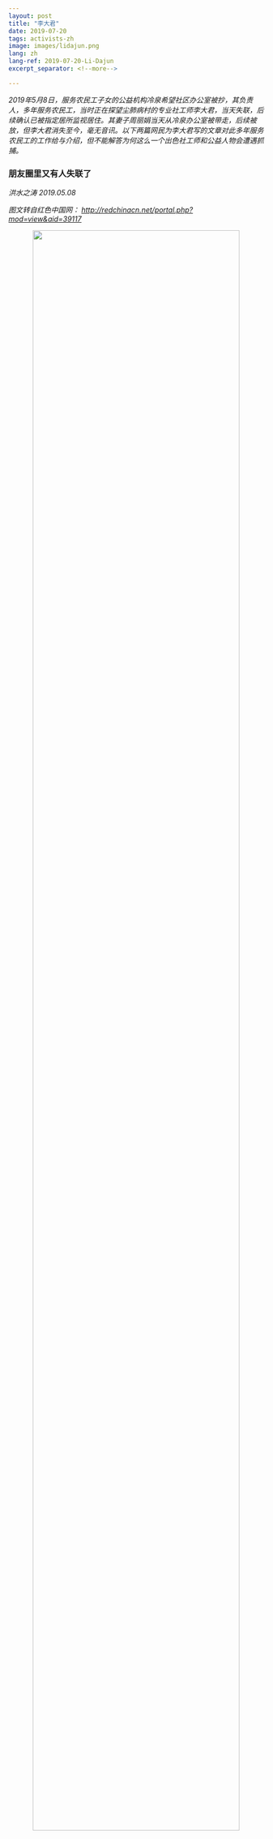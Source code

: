 ```yaml
---
layout: post
title: "李大君"
date: 2019-07-20
tags: activists-zh
image: images/lidajun.png
lang: zh
lang-ref: 2019-07-20-Li-Dajun
excerpt_separator: <!--more-->

---
```


<em>2019年5月8日，服务农民工子女的公益机构冷泉希望社区办公室被抄，其负责人，多年服务农民工，当时正在探望尘肺病村的专业社工师李大君，当天失联，后续确认已被指定居所监视居住。其妻子周丽娟当天从冷泉办公室被带走，后续被放，但李大君消失至今，毫无音讯。以下两篇网民为李大君写的文章对此多年服务农民工的工作给与介绍，但不能解答为何这么一个出色社工师和公益人物会遭遇抓捕。</em>


<h3>朋友圈里又有人失联了</h3>

<em>洪水之涛  2019.05.08 </em>

<em>图文转自红色中国网： <http://redchinacn.net/portal.php?mod=view&aid=39117></em>

<div style="text-align:center"><img src="/images/lidajun1.jpg" width="90%"/></div>

朋友圈里又有一人失联了，就是这篇旧文中所报道的主人公李大君。

<a href="https://m.sohu.com/n/437634643/">底层包工头生存现状：极端归宿是自杀和杀人</a>

据悉，李大君在北京海淀区西北旺镇冷泉村的希望社区办公室今天上午遭到警方查抄，其妻周丽娟当着老人和一岁幼女的面被带走。同时被带走有电脑、硬盘等物品。其他社区工作人员在现场遭到隔离询问，涉及是否有外籍人士及香港人台湾人来往，社区经费从何而来，是否有颠覆国家言论等等。并警告这些社区工作者知情不报亦有罪。

李大君当时外出不在办公室，但至今仍然未归并联系不上，因此无法确认他本人是否也已遭到拘捕。警方将其妻周丽娟带走时也未留下什么法律文书，所以尚不清楚对她是一般性传唤还是已经采取了刑事强制措施。更不知道办案的具体是哪个部门。

冷泉希望社区全称为“十分关爱冷泉村青少年希望社区”，创建于2011年9月24日。是由中国青少年发展基金会发起，香港十分关爱基金会和施永青基金捐助，北京大学-香港理工大学社会工作研究中心支持，北京行在人间文化发展中心实施，旨在服务进城务工人员子女的公益项目。它位于于北京著名的外来人口聚居区海淀区西北旺镇冷泉村，是中国青少年发展基金会希望工程服务进城务工人员子女的第一个综合性社区服务中心。

<div style="text-align:center"><img src="/images/lidajun2.jpeg" width="90%"/></div>

作为冷泉希望社区的主要负责人，今年38岁的职业社会工作师李大君从2011年起，就跟他服务的农民工们一起居住在这个北京城边村。他在大学毕业后一直致力于环保、乡建和农民工维权等社会公益事业，先后供担任过云南省大众流域管理研究及推广中心拉市海项目官员、北京大学·香港理工大学中国社会工作研究中心农民工项目统筹、北京行在人间文化发展中心总干事，长期关注和参与一线劳动者的教育与组织工作。其中包括尘肺病工人的救助工作。几天前，他还坐了二十多个小时的硬座，辗转一千七百多公里，从北京颠簸到湖北桑植，为那里大山深处饱受伤痛折磨的尘肺病工人送去捐款。

2012年，李大君曾发布了一个关于工伤的《建筑业农民工职业安全与职业保护调研报告》，后来得到全国政协主要领导的批示，推动了建筑工人工伤保险条例的落实。2015年，他写的调研报告《非京籍母亲的来信——要多少“证明”才能让我的孩子入学》使得几万名入学困难的非京籍学龄儿童得以入学，至少在小学阶段避免了沦为留守儿童与打工父母分离之苦。

<div style="text-align:center"><img src="/images/lidajun3.jpeg" width="90%"/></div>

周丽娟是李大君志同道合的伴侣，一直协助他从事公益事业，同时也是两个年幼孩子的母亲。

<div style="text-align:center"><img src="/images/lidajun4.jpeg" width="90%"/></div>
<div style="text-align:center"><img src="/images/lidajun5.jpeg" width="90%"/></div>

希望大君和他妻子平安！更希望一直关爱打工者子女的这对年轻志愿者也能尽快回到家中，关爱自己那一个一岁、一个六岁的孩子。

<div style="text-align:center"><img src="/images/lidajun6.jpeg" width="90%"/></div>



<h3>又一个消失的公益人：李大君失联一周记</h3>

<em>霜稀</em>

<em>图文转自微信</em>


直到今天，我还记得我第一次见李大君时的场景。

那时候的我，还是个青葱的大学生，和朋友一起去工地探访工人，派发《大工地》报纸。那一次带队的，正是李大君。经朋友介绍，我才知道他已经做了很多年的建筑工人调研和服务，是公益界知名的行动者。我手上捧着的那叠《大工地》报纸，是大君和众多志愿者运作多年的心血，更是深受工友欢迎的精神食粮。

那天探访结束后，大君向我进一步介绍了《大工地》。2009年，他和一群伙伴在社会各界热心人士的帮助下，办起了工地书屋。但是，书屋里适合建筑工人读的东西很少。因此，大君又和朋友们针对工友们工作和生活的现实需要，创办了《大工地》报纸，并亲自到工地派发。《大工地》虽然只有四开，但里面有社会新闻、时事评论、劳动法知识普及和工友心声等栏目，是真正的“麻雀虽小，五脏俱全”。巅峰时期，报纸印数超过1.5万份，还供不应求。

说到这里，大君突然停下。他笑着说：“其实，《大工地》受工友欢迎，还有一个非常重要的原因。”

我被吊住了胃口，忙问：“是什么原因呢？快说快说！”

大君看我着急的样子，笑得更灿烂了：“有工友说，《大工地》的纸质又脆又硬，比其他的报纸质量好多了，特别适合当厕纸！呵呵呵！”

听到这个“奇葩”的回答和大君魔性的笑声（我后来才知道他总是这么笑），我也情不自禁地大笑起来。这个乍一看满脸严肃、异常接地气的公益人，原来这么幽默风趣，怎能不叫人印象深刻呢！

<div style="text-align:center"><img src="/images/lidajun7.jpeg" width="90%"/></div>
<div style="text-align:center">工友们在看《大工地》报纸</div>


<strong>从云南农村到建筑工地</strong>

大君并不是做劳工工作科班出身的。但他早年的各种经历，无意中却为他后来从事劳工工作埋下伏笔，也许这就是传说中的“命中注定”吧。
2000年，当时还在云南大学社工系读本科的大君，偶然在学校图书馆里读到一篇关于致丽女工书信的文章。他因此知道了1993年的深圳致丽大火，知道这场大火夺去了87名女工的生命，51名豆蔻少女因此留下终身残疾。那些女工都还那么年轻，平均年龄还不足18岁。
这篇文章也让他想到了自己的1993年。那年他12岁。他的姐姐18岁，和致丽女工一样大。那年冬天，他那做建筑工的父亲被拖欠了工资，他说那年春节是他生命中最惨淡的一年。同样在那一年，在纺织厂打工的姐姐开始患上呼吸道疾病，这种症状一直延续至今。家人曾以为这是一种普通慢性病，直到2009年在深圳接触到湖南籍尘肺工友，他才恍然间一震惊：姐姐是否也患上了职业病。“天南地北，不同人的命运间就有了这样的交集，”大君在自己的博客里写道。
社工系毕业的学生一般很少从事社工，选择到农村服务的就更少了。但大君在毕业后选择扎根在云南农村做农村社会工作，而且一扎就是三年。后来，他还阴差阳错地在昆明的建筑工地打过三个月工，真的是天天搬砖。他受过两次工伤，也见过家人为了让其戒毒而送去打工的彝族小伙子。每天下班后，他就和工友们一起吃烧烤、喝啤酒、聊天。他说，其实自己在工地打工的时候，没什么特别的感觉。但每每看到那些农村外出打工者和外籍劳工，生活非常艰难，就特别想做点什么，希望能帮到他们。
 
<div style="text-align:center"><img src="/images/lidajun8.jpeg" width="90%"/></div>
<div style="text-align:center">年轻时的大君，那时还没发福</div>
 
2007年，还在寻找方向的大君，经老师推荐，入职北大社会工作研究中心，参与对建筑工人的调研，了解建筑行业的用工体制。
为了进一步了解工友的生活状况，大君开始在调研之余深入探访工友，目睹工友生活的艰辛：白水煮不削皮的土豆，就是他们的午饭。工人宿舍环境恶劣，没有热水。在乍暖还寒的春天里，工人吃、喝、洗、涮只能用冷水。宿舍只有36伏低压电，也压根烧不了热水。“工人干了活，却拿不到工钱。老板用自制的饭票代替工资发给工人，工人拿着老板发给的饭票，去老板娘开的食堂买饭，去老板娘开的小卖部里买烟、买酒。而这些商品的价格，往往高出市面价格一倍。”

期间，工友老潘在宿舍猝死，深深地刺痛了他。一起干活的工友后来告诉大君：事发当天，57岁的农民工老潘被分到一块大石头，得用四个拳头大的铁锤，一点点砸碎。而且必须一天内砸完，不然当天没有工钱。“到了下午，他说心口疼得厉害，但硬是撑到把一天的活儿做完。回来难受得没吃饭，就直接去床上躺着。因为没钱看病，想着睡一觉也许就好了。”在事发前，老潘已经在这个高档楼盘工地，每天高强度工作11个小时以上、连续工作了35天。

<div style="text-align:center"><img src="/images/lidajun9.jpeg" width="90%"/></div>
<div style="text-align:center">建筑工人在工棚里</div>

“病危的老潘，能用饭票去工地外的医院看病吗？打工出来时，从家里带了200元钱，买火车票花去一百多，到他死时，身上只剩下一块五毛钱。”2016年接受中国青年报采访时，大君悲愤交加，回忆起老潘的故事。
后来，大君跟踪和调研过百余起建筑农民工讨薪、工伤索赔的案子。他夜宿过工地，露宿过街头，去过工伤农民工的老家。他曾经和工友一起，为了见上老板一面而整夜守候，也有过被相关职能部门踢来踢去“当皮球”的经历，还遭遇过涉事工地的雇黑报复。他说，自己更像是一个倾听者、陪伴者。我想，应该是从那时起，大君就不再迷茫了。这样算来，这已经是他“倾听”、“陪伴”的第11个年头了。


<strong>在冷泉种下希望之花</strong>

有工友回忆，第一次见到大君时，觉得他戴个眼镜，穿得干干净净，“像是老板手下的人吧”，当时不信任他。后来，大君和大学生志愿者给工伤工友送衣服、送食物，帮忙周转，还陪他们走法律程序，这一切工友看在眼里，记在心上：“我感觉大君他们，跟工友的关系很单纯，交往时像亲兄弟，不是跑来忽悠我们的，这才相信他们。”
  
<div style="text-align:center"><img src="/images/lidajun10.jpeg" width="90%"/></div>
<div style="text-align:center">大君在工地探访工人</div>

2009年，大君和伙伴们注册成立了北京行在人间文化发展中心，主要服务对象就是进城务工群体中“劳动权益最难保障、生活条件最为艰苦、文化生活最为匮乏的建筑农民工”。他干脆把家也安在了北五环外的打工者聚集区冷泉村，跟人合租一个小院，算上厕所一共5间平房。当时，大君住的屋十平方米，只能放下一张床，不见阳光，冬天烧蜂窝煤取暖，每月租金200块。有些公益圈同行说他：你与这些服务对象吃住在一起，多辛苦。但李大君笑嘻嘻地说：“没有呵。吃完晚饭，串串门，聊聊天，我觉得挺好！”作为一个社工，他觉得跟工友们交往，让自己更接地气，对社会更有敏感度。

在大君和一群大学生志愿者的努力下，针对建筑工人社群的服务从无到有，从小到大。2016年，大君在一个公开的分享会上介绍了机构的服务内容：透过工地探访和工人口述历史，重塑工人的对自己劳动价值和尊严的认同；通过工地读书会、兴趣小组突破地域、班组障碍，拓展工人社交网络；透过报纸和工地书屋，教育工人，普及劳工法律政策；透过个案辅导促进意识觉醒和能力培养；通过工人骨干培训，建立工人互助网络；推动成立建筑业工人工会，培育工人集体力量；链接资源，形成联合力量，进行政策倡导和宣传。
 
<div style="text-align:center"><img src="/images/lidajun11.jpeg" width="90%"/></div>
<div style="text-align:center">工地合唱团排练</div>

在多年建筑工人调研和服务的过程中，大君逐渐认识到，如果不改变资本主导的生产方式，不超越唯利润是从的逻辑，就没办法有效地解决工人基本的劳动保障问题。所以，2011年的时候，大君和志愿者们在工地尝试组织共产打工队：没有包工头，大家一起去包活，有了利润大家一起来分配。后来大家还尝试做装修合作社。这些实践在小范围内是成功的。虽然资源限制了这些尝试往更大的范围拓展，但大君和朋友们的“折腾”，在今天的中国，已经弥足珍贵。

除了实践，大君在思考和写作上也颇有建树。作为长期深耕在建筑工人服务第一线的公益人，他曾经接受过多家主流媒体关于建筑工人议题的采访，评论建筑行业劳资关系的各种问题。另外，他还曾经在财新网更新博客，眼光从没离开过工人和底层。他谈的不只是建筑工人的劳动合同、工伤和职业病，更有对当下中国发展过度市场化、唯利润是从的反思。读过他的博客以后，我对他更敬佩了：在一切向钱看的冷漠时代，他十几年如一日地用自己的思考和行动，努力地奉献自己，为这个社会变得更好而发光发热。


<strong>善待工友的他，却“苛待”自己</strong>

认识大君的人都知道，他对工友非常上心。最突出的例子，就是他对湖南尘肺工友长达10年的持续跟进。2009年7月，深圳爆发了湖南籍风钻工人在深圳罹患尘肺病的维权事件。一个偶然的机会，大君得以通过个人身份与这些工人接触。当时，他跟几位尘肺病的维权代表第一次会面安排在了一家火锅店的三楼包间里。他说，我自认为想得很周到，湖南人喜欢吃辣，点辣的。但是，就在大君等待他们的时候，耳边响起越来越清晰的爬楼的脚步声，缓慢且沉重，好像爬楼梯的人背着千斤重担。他一开门，几个迫不及待的人闯了进来，破门而入，满头大汗，坐下大口地喘气。“不再需要任何解释，他们贪婪的喘息声足以告诉我他们的肺已经无力再支撑他们的生命了。仅仅三层楼的高度，他们的喘息只能用‘拼命’来形容。这是我第一次见到真实的尘肺工人。就只看了这一眼，我就知道，我已经没有办法只做行动的观察者了。”

后来，大君紧急动员大学生志愿者和他们的老师，做调研、陪同工人去静坐、给市长写信、联系媒体和一些文化名人，穷尽了大家所能想到的和所能联合的力量去做这件事情。就在今年五一小长假期间，大君坐了20多小时的火车硬座，亲自前往湖南尘肺村看望病重的工友，给他们送去来自社会热心人士捐助的善款；统计尘肺孤儿的信息，打算回北京后继续跟进热心人士认养尘肺孤儿的事情……但是现在，这一切都被打断了！

相比之下，大君的生活极度节俭，简直近乎“苛待”自己。他和家人在冷泉的住处非常简陋，早年都是烧煤取暖，电热水器还是近一两年才安上的。他吃得最多的都是街头小店最便宜的快餐，而且无论是在家里还是在外头，不管是吃什么，他永远都不会有剩饭剩菜。出差的时候，能坐火车硬座他就一定会坐火车硬座，因为这样最省钱。我常常说，你这种生活也太艰苦了吧！大君却不以为然，还和我说自己的生活条件已经很不错了。冷泉村里的工友，可能一周都喝不上一次牛奶，家里甚至连取暖设备都没有。

就是这样一个坐言起行的杰出公益人，在5月8日当天北京警方被带走，他在冷泉的住处和办公室也被查抄。据说，当时搜查的警察将其他工作人员隔离询问，涉及是否有外籍人士及香港人台湾人来往，社区经费从何而来，是否有颠覆国家言论等等。现在，大君已经被带走一周多了，还是音讯全无。冷泉希望社区的一切工作都是透明、公开的。如果希望社区存在这些问题，为什么希望社区还能成为中国青少年发展基金会的模范项目呢？大君十余年的言行，大家都看在眼里，请问有哪一点是“颠覆国家”？
  
这个噩耗犹如晴天霹雳，让我恍惚至今。我只能用我仅余的一点理智，努力告诉大家，我所知道的大君什么样的人，他所投身的是什么样的志业。如果你和我一样，坚信大君无罪，希望他能早日回归他心爱的工人服务事业，请转发这个故事，让更多的人知道真相是什么！







